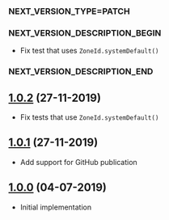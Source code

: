 ### NEXT_VERSION_TYPE=PATCH
### NEXT_VERSION_DESCRIPTION_BEGIN
* Fix test that uses `ZoneId.systemDefault()`
### NEXT_VERSION_DESCRIPTION_END
## [1.0.2]() (27-11-2019)

* Fix tests that use `ZoneId.systemDefault()`

## [1.0.1]() (27-11-2019)

* Add support for GitHub publication

## [1.0.0]() (04-07-2019)

* Initial implementation